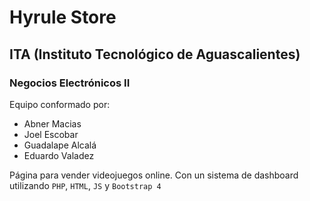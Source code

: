 # Hyrule Store

## ITA (Instituto Tecnológico de Aguascalientes)

### Negocios Electrónicos II

Equipo conformado por:
* Abner Macias
* Joel Escobar
* Guadalape Alcalá
* Eduardo Valadez

Página para vender videojuegos online. Con un sistema de dashboard utilizando `PHP`, `HTML`, `JS` y `Bootstrap 4`